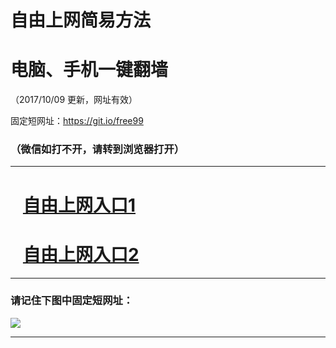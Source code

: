 ﻿# 自由上网简易方法

# 电脑、手机一键翻墙

（2017/10/09 更新，网址有效）

固定短网址：https://git.io/free99

### （微信如打不开，请转到浏览器打开）


***





# &nbsp;&nbsp; <a href="http://ft3061214794.fwq-tz-1001.info/fwqtz01.html?t=100900111984 " target="_blank">自由上网入口1</a>
# &nbsp;&nbsp; <a href="http://ft339916443.fwq-tz-1002.info/fwqtz02.html?t=10090011856 " target="_blank">自由上网入口2</a>
***

### 请记住下图中固定短网址：

<img src="https://s3-us-west-2.amazonaws.com/fwq-1001/yjfq-20170905okok.png" /> 


***

